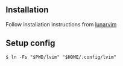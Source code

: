 Installation
---

Follow installation instructions from [lunarvim](https://www.lunarvim.org/docs/installation)


Setup config
---
```
$ ln -Fs "$PWD/lvim" "$HOME/.config/lvim"
```
